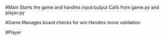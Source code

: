 #Main
Starts the game and handles input/output
Calls from game.py and player.py

#Game
Manages board
checks for win
Handles move validation

#Player
